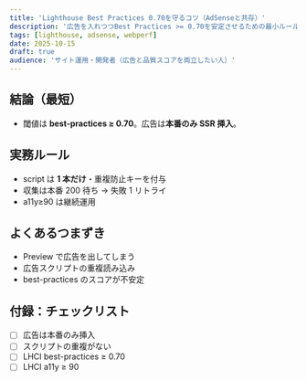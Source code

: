 ```yaml
---
title: 'Lighthouse Best Practices 0.70を守るコツ（AdSenseと共存）'
description: '広告を入れつつBest Practices >= 0.70を安定させるための最小ルールと落とし穴。'
tags: [lighthouse, adsense, webperf]
date: 2025-10-15
draft: true
audience: 'サイト運用・開発者（広告と品質スコアを両立したい人）'
---
```


## 結論（最短）

- 閾値は **best-practices ≥ 0.70**。広告は**本番のみ SSR 挿入**。

## 実務ルール

- script は **1 本だけ**・重複防止キーを付与
- 収集は本番 200 待ち → 失敗 1 リトライ
- a11y≥90 は継続運用

## よくあるつまずき

- Preview で広告を出してしまう
- 広告スクリプトの重複読み込み
- best-practices のスコアが不安定

## 付録：チェックリスト

- [ ] 広告は本番のみ挿入
- [ ] スクリプトの重複がない
- [ ] LHCI best-practices ≥ 0.70
- [ ] LHCI a11y ≥ 90
